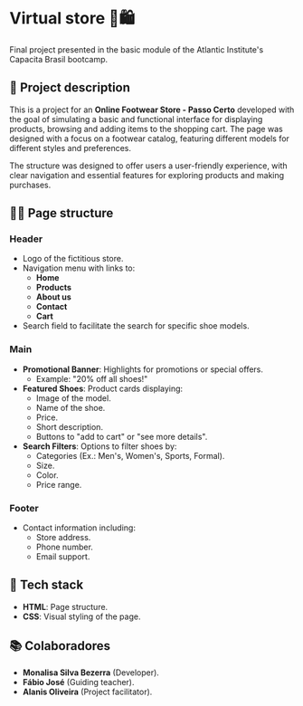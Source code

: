 # Virtual store 👟🛍️

Final project presented in the basic module of the Atlantic Institute's Capacita Brasil bootcamp.

## 📌 Project description
This is a project for an **Online Footwear Store - Passo Certo** developed with the goal of simulating a basic and functional interface for displaying products, browsing and adding items to the shopping cart. The page was designed with a focus on a footwear catalog, featuring different models for different styles and preferences.

The structure was designed to offer users a user-friendly experience, with clear navigation and essential features for exploring products and making purchases.

## 👩‍💻 Page structure

### Header
- Logo of the fictitious store.
- Navigation menu with links to:
  - **Home** 
  - **Products** 
  - **About us** 
  - **Contact** 
  - **Cart**
- Search field to facilitate the search for specific shoe models.

### Main
- **Promotional Banner**: Highlights for promotions or special offers. 
    - Example: "20% off all shoes!" 
- **Featured Shoes**: Product cards displaying: 
  - Image of the model. 
  - Name of the shoe. 
  - Price. 
  - Short description. 
  - Buttons to "add to cart" or "see more details". 
- **Search Filters**: Options to filter shoes by: 
  - Categories (Ex.: Men's, Women's, Sports, Formal). 
  - Size. 
  - Color. 
  - Price range.

### Footer
- Contact information including:
  - Store address.
  - Phone number.
  - Email support.

## 🔗 Tech stack
- **HTML**: Page structure. 
- **CSS**: Visual styling of the page.

## 📚 Colaboradores  
- **Monalisa Silva Bezerra** (Developer).  
- **Fábio José** (Guiding teacher).
- **Alanis Oliveira** (Project facilitator).
